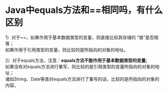 # Java中equals方法和==相同吗，有什么区别

1）对于==，如果作用于基本数据类型的变量，则直接比较其存储的 “值”是否相等；  
如果作用于引用类型的变量，则比较的是所指向的对象的地址。  

2）对于equals方法，注意：**equals方法不能作用于基本数据类型的变量;**  
如果没有对equals方法进行重写，则比较的是引用类型的变量所指向的对象的地址；  
诸如String、Date等类对equals方法进行了重写的话，比较的是所指向的对象的内容。